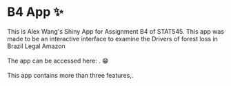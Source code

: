 # B4 App :sparkles:
This is Alex Wang's Shiny App for Assignment B4 of STAT545. This app was made to be an interactive interface to examine the Drivers of forest loss in Brazil Legal Amazon
\
\
The app can be accessed here: . :grin:
\
\
This app contains more than three features,.